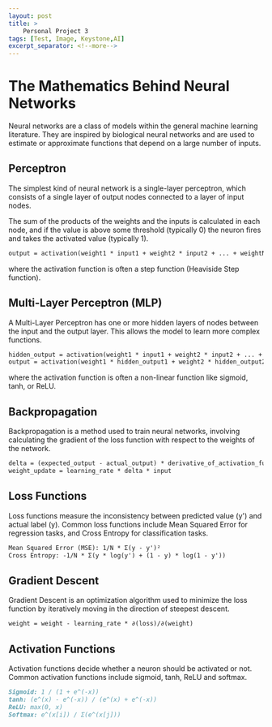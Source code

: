 ```yaml
---
layout: post
title: >
    Personal Project 3
tags: [Test, Image, Keystone,AI]
excerpt_separator: <!--more-->
---
```

# The Mathematics Behind Neural Networks
 <!--more-->


Neural networks are a class of models within the general machine learning literature. They are inspired by biological neural networks and are used to estimate or approximate functions that depend on a large number of inputs.

## Perceptron

The simplest kind of neural network is a single-layer perceptron, which consists of a single layer of output nodes connected to a layer of input nodes.

The sum of the products of the weights and the inputs is calculated in each node, and if the value is above some threshold (typically 0) the neuron fires and takes the activated value (typically 1).

```markdown
output = activation(weight1 * input1 + weight2 * input2 + ... + weightN * inputN + bias)
```

where the activation function is often a step function (Heaviside Step function).

## Multi-Layer Perceptron (MLP)

A Multi-Layer Perceptron has one or more hidden layers of nodes between the input and the output layer. This allows the model to learn more complex functions.

```markdown
hidden_output = activation(weight1 * input1 + weight2 * input2 + ... + weightN * inputN + bias)
output = activation(weight1 * hidden_output1 + weight2 * hidden_output2 + ... + weightN * hidden_outputN + bias)
```

where the activation function is often a non-linear function like sigmoid, tanh, or ReLU.

## Backpropagation

Backpropagation is a method used to train neural networks, involving calculating the gradient of the loss function with respect to the weights of the network.

```markdown
delta = (expected_output - actual_output) * derivative_of_activation_function
weight_update = learning_rate * delta * input
```

## Loss Functions

Loss functions measure the inconsistency between predicted value (y') and actual label (y). Common loss functions include Mean Squared Error for regression tasks, and Cross Entropy for classification tasks.

```markdown
Mean Squared Error (MSE): 1/N * Σ(y - y')²
Cross Entropy: -1/N * Σ(y * log(y') + (1 - y) * log(1 - y'))
```

## Gradient Descent

Gradient Descent is an optimization algorithm used to minimize the loss function by iteratively moving in the direction of steepest descent.

```markdown
weight = weight - learning_rate * ∂(loss)/∂(weight)
```

## Activation Functions

Activation functions decide whether a neuron should be activated or not. Common activation functions include sigmoid, tanh, ReLU and softmax.

```markdown
Sigmoid: 1 / (1 + e^(-x))
tanh: (e^(x) - e^(-x)) / (e^(x) + e^(-x))
ReLU: max(0, x)
Softmax: e^(x[i]) / Σ(e^(x[j]))
```
